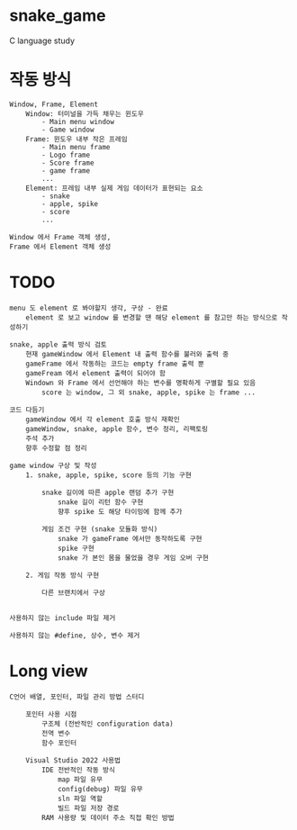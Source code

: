 # snake_game

C language study

# 작동 방식

    Window, Frame, Element
        Window: 터미널을 가득 채우는 윈도우
            - Main menu window
            - Game window
        Frame: 윈도우 내부 작은 프레임
            - Main menu frame
            - Logo frame
            - Score frame
            - game frame
            ...
        Element: 프레임 내부 실제 게임 데이터가 표현되는 요소
            - snake
            - apple, spike
            - score
            ...

    Window 에서 Frame 객체 생성,
    Frame 에서 Element 객체 생성

# TODO

    menu 도 element 로 봐야할지 생각, 구상 - 완료
        element 로 보고 window 를 변경할 땐 해당 element 를 참고만 하는 방식으로 작성하기

    snake, apple 출력 방식 검토
        현재 gameWindow 에서 Element 내 출력 함수를 불러와 출력 중
        gameFrame 에서 작동하는 코드는 empty frame 출력 뿐
        gameFream 에서 element 출력이 되어야 함
        Windown 와 Frame 에서 선언해야 하는 변수를 명확하게 구별할 필요 있음
            score 는 window, 그 외 snake, apple, spike 는 frame ...

    코드 다듬기
        gameWindow 에서 각 element 호출 방식 재확인
        gameWindow, snake, apple 함수, 변수 정리, 리팩토링
        주석 추가
        향후 수정할 점 정리

    game window 구상 및 작성
        1. snake, apple, spike, score 등의 기능 구현

            snake 길이에 따른 apple 랜덤 추가 구현
                snake 길이 리턴 함수 구현
                향후 spike 도 해당 타이밍에 함께 추가

            게임 조건 구현 (snake 모듈화 방식)
                snake 가 gameFrame 에서만 동작하도록 구현
                spike 구현
                snake 가 본인 몸을 물었을 경우 게임 오버 구현

        2. 게임 작동 방식 구현

            다른 브랜치에서 구상


    사용하지 않는 include 파일 제거

    사용하지 않는 #define, 상수, 변수 제거

# Long view

    C언어 배열, 포인터, 파일 관리 방법 스터디

        포인터 사용 시점
            구조체 (전반적인 configuration data)
            전역 변수
            함수 포인터

        Visual Studio 2022 사용법
            IDE 전반적인 작동 방식
                map 파일 유무
                config(debug) 파일 유무
                sln 파일 역할
                빌드 파일 저장 경로
            RAM 사용량 및 데이터 주소 직접 확인 방법

